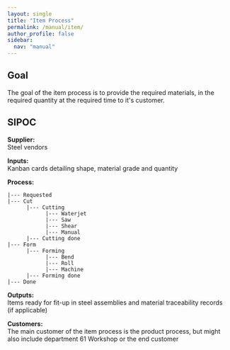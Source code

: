 ```yaml
---
layout: single
title: "Item Process"
permalink: /manual/item/
author_profile: false
sidebar:
  nav: "manual"
---
```

## Goal
The goal of the item process is to provide the required materials, in the required quantity at the required time to it's customer.

## SIPOC
**Supplier:**  
Steel vendors

**Inputs:**  
Kanban cards detailing shape, material grade and quantity

**Process:**

```
|--- Requested
|--- Cut
      |--- Cutting
            |--- Waterjet
            |--- Saw
            |--- Shear
            |--- Manual
      |--- Cutting done
|--- Form
      |--- Forming
            |--- Bend
            |--- Roll
            |--- Machine
      |--- Forming done
|--- Done
```

**Outputs:**  
Items ready for fit-up in steel assemblies and material traceability records (if applicable)

**Customers:**  
The main customer of the item process is the product process, but might also include department 61 Workshop or the end customer
